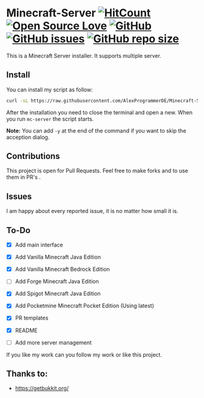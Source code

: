# Minecraft-Server [![HitCount](http://hits.dwyl.io/AlexProgrammerDE/Minecraft-Server.svg)](http://hits.dwyl.io/AlexProgrammerDE/Minecraft-Server) [![Open Source Love](https://badges.frapsoft.com/os/v3/open-source.svg?v=103)](https://github.com/ellerbrock/open-source-badge/) [![GitHub](https://img.shields.io/github/license/AlexProgrammerDE/Minecraft-Server)](https://github.com/AlexProgrammerDE/Minecraft-Server/blob/master/LICENSE) [![GitHub issues](https://img.shields.io/github/issues-raw/AlexProgrammerDE/Minecraft-Server)](https://github.com/AlexProgrammerDE/Minecraft-Server/issues) [![GitHub repo size](https://img.shields.io/github/repo-size/AlexProgrammerDE/Minecraft-Server)](https://github.com/AlexProgrammerDE/Minecraft-Server)

This is a Minecraft Server installer. It supports multiple server.

## Install

You can install my script as follow:

```bash
curl -sL https://raw.githubusercontent.com/AlexProgrammerDE/Minecraft-Server/master/install.sh | bash -s -
```

After the installation you need to close the terminal and open a new.
When you run `mc-server` the script starts.

**Note:** You can add `-y` at the end of the command if you want to skip the acception dialog.

## Contributions

This project is open for Pull Requests.
Feel free to make forks and to use them in PR's .

## Issues

I am happy about every reported issue, it is no matter how small it is.

## To-Do

- [x] Add main interface

- [x] Add Vanilla Minecraft Java Edition

- [x] Add Vanilla Minecraft Bedrock Edition

- [ ] Add Forge Minecraft Java Edition

- [x] Add Spigot Minecraft Java Edition

- [x] Add Pocketmine Minecraft Pocket Edition (Using latest)

- [x] PR templates
- [x] README
- [ ] Add more server management

If you like my work can you follow my work or like this project.

## Thanks to:

- https://getbukkit.org/
